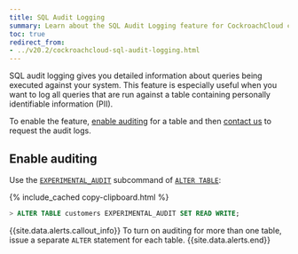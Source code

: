 ```yaml
---
title: SQL Audit Logging
summary: Learn about the SQL Audit Logging feature for CockroachCloud clusters.
toc: true
redirect_from:
- ../v20.2/cockroachcloud-sql-audit-logging.html
---
```


SQL audit logging gives you detailed information about queries being executed against your system. This feature is especially useful when you want to log all queries that are run against a table containing personally identifiable information (PII).

To enable the feature, [enable auditing](#enable-auditing) for a table and then [contact us](https://support.cockroachlabs.com/hc/en-us) to request the audit logs.

## Enable auditing

Use the [`EXPERIMENTAL_AUDIT`](../{{site.versions["stable"]}}/experimental-audit.html) subcommand of [`ALTER TABLE`](../{{site.versions["stable"]}}/alter-table.html):

{% include_cached copy-clipboard.html %}
~~~ sql
> ALTER TABLE customers EXPERIMENTAL_AUDIT SET READ WRITE;
~~~

{{site.data.alerts.callout_info}}
To turn on auditing for more than one table, issue a separate `ALTER` statement for each table.
{{site.data.alerts.end}}
